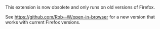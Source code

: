 This extension is now obsolete and only runs on old versions of Firefox.

See https://github.com/Rob--W/open-in-browser for a new version that works with current Firefox versions.
